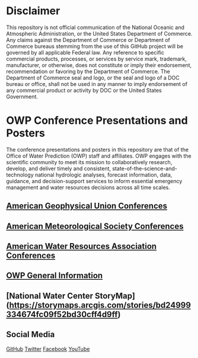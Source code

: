 # Disclaimer
This repository is not official communication of the National Oceanic and Atmospheric Administration, or the United States Department of Commerce. Any claims against the Department of Commerce or Department of Commerce bureaus stemming from the use of this GitHub project will be governed by all applicable Federal law. Any reference to specific commercial products, processes, or services by service mark, trademark, manufacturer, or otherwise, does not constitute or imply their endorsement, recommendation or favoring by the Department of Commerce. The Department of Commerce seal and logo, or the seal and logo of a DOC bureau or office, shall not be used in any manner to imply endorsement of any commercial product or activity by DOC or the United States Government.

# OWP Conference Presentations and Posters
The conference presentations and posters in this repository are that of the Office of Water Prediction (OWP) staff and affiliates. OWP engages with the scientific community to meet its mission to collaboratively research, develop, and deliver timely and consistent, state-of-the-science-and-technology national hydrologic analyses, forecast information, data, guidance, and decision-support services to inform essential emergency management and water resources decisions across all time scales. 

## [American Geophysical Union Conferences](/AGU)


## [American Meteorological Society Conferences](/AMS)


## [American Water Resources Association Conferences](/AWRA)


## [OWP General Information](https://github.com/NOAA-OWP/OWP-Presentations/tree/main/OWP%20General%20Information)

## [National Water Center StoryMap] (https://storymaps.arcgis.com/stories/bd24999334674fc09f52bd30cff4d9ff)

## Social Media
[GitHub](https://github.com/NOAA-OWP)
[Twitter](https://twitter.com/nwsnwc)
[Facebook](https://www.facebook.com/NWSNationalWaterCenter)
[YouTube](https://www.youtube.com/channel/UCIIC2c3weRXNATL1fs7SECA)
